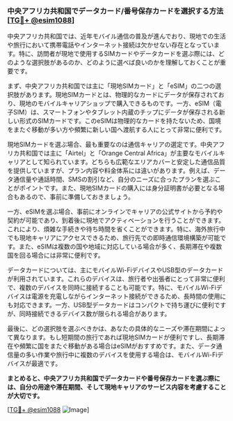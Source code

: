 ### 中央アフリカ共和国でデータカード/番号保存カードを選択する方法 [[TG💪+ @esim1088](https://t.me/s/esim1088)]

中央アフリカ共和国では、近年モバイル通信の普及が進んでおり、現地での生活や旅行において携帯電話やインターネット接続は欠かせない存在となっています。特に、訪問者が現地で使用するSIMカードやデータカードを選ぶ際には、どのような選択肢があるのか、どのように選べば良いのかを理解しておくことが重要です。

まず、中央アフリカ共和国では主に「現地SIMカード」と「eSIM」の二つの選択肢があります。現地SIMカードとは、物理的なカードにデータが保存されており、現地のモバイルキャリアショップで購入できるものです。一方、eSIM（電子SIM）は、スマートフォンやタブレット内蔵のチップにデータが保存される新しい形式のSIMカードです。このeSIMは物理的なカードを持たないため、国境をまたぐ移動が多い方や頻繁に新しい国へ渡航する人にとって非常に便利です。

現地SIMカードを選ぶ場合、最も重要なのは通信キャリアの選定です。中央アフリカ共和国では主に「Airtel」と「Orange Central Africa」が主要なモバイルキャリアとして知られています。どちらも広範なエリアカバーと安定した通信品質を提供していますが、プラン内容や料金体系には違いがあります。例えば、データ通信量や通話時間、SMSの割引など、自分のニーズに合ったプランを選ぶことがポイントです。また、現地SIMカードの購入には身分証明書が必要となる場合もあるので、事前に準備しておきましょう。

一方、eSIMを選ぶ場合、事前にオンラインでキャリアの公式サイトから予約や契約が可能であり、到着後に現地でアクティベーションを行うことができます。これにより、煩雑な手続きや待ち時間を省くことができます。特に、海外旅行中でも現地キャリアにアクセスできるため、旅行先での即時通信環境構築が可能です。また、eSIMは複数の国や地域に対応している場合が多く、長期滞在や複数国を回る場合には非常に便利です。

データカードについては、主にモバイルWi-FiデバイスやUSB型のデータカードが利用されています。これらのデバイスは、旅行者や出張者にとって非常に便利で、複数のデバイスを同時に接続することも可能です。特に、モバイルWi-Fiデバイスは電源を充電しながらインターネット接続ができるため、長時間の使用にも対応できます。一方、USB型データカードはコンパクトで持ち運びに便利ですが、同時接続できるデバイス数が限られる場合があります。

最後に、どの選択肢を選ぶべきかは、あなたの具体的なニーズや滞在期間によって異なります。もし短期間の旅行であれば現地SIMカードが便利ですし、長期滞在や頻繁に国をまたぐ移動がある場合はeSIMがおすすめです。また、データ通信量の多い作業や旅行中に複数のデバイスを使用する場合は、モバイルWi-Fiデバイスが最適です。

**まとめると、中央アフリカ共和国でデータカードや番号保存カードを選ぶ際には、自分の用途や滞在期間、そして現地キャリアのサービス内容を考慮することが大切です。**

[[TG💪+ @esim1088](https://t.me/s/esim1088) ![Image](https://i.postimg.cc/Y0z9fWf4/image.png)]